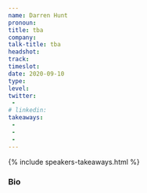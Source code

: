 ```yaml
---
name: Darren Hunt
pronoun:
title: tba
company: 
talk-title: tba
headshot: 
track: 
timeslot: 
date: 2020-09-10
type: 
level: 
twitter:
 - 
# linkedin: 
takeaways:
 - 
 - 
 - 
---
```


<p></p>

{% include speakers-takeaways.html %}

<h3>Bio</h3>
<p></p>